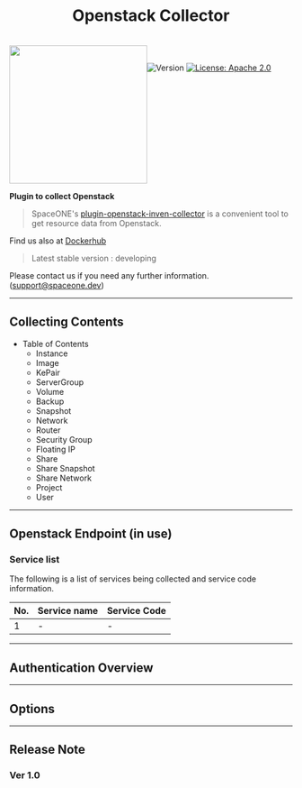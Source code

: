 <h1 align="center">Openstack Collector</h1>  

<br/>  
<div align="center" style="display:flex;">  
  <img width="245" src="https://spaceone-custom-assets.s3.ap-northeast-2.amazonaws.com/console-assets/icons/cloud-services/openstack/openstack.svg">
  <p> 
    <br>
    <img alt="Version"  src="https://img.shields.io/badge/version-1.0.0-blue.svg?cacheSeconds=2592000"  />    
    <a href="https://www.apache.org/licenses/LICENSE-2.0"  target="_blank"><img alt="License: Apache 2.0"  src="https://img.shields.io/badge/License-Apache 2.0-yellow.svg" /></a> 
  </p> 
</div>    

**Plugin to collect Openstack**

> SpaceONE's [plugin-openstack-inven-collector](https://github.com/spaceone-dev/plugin-openstack-inven-collector) is a convenient tool to get resource data from Openstack.


Find us also at [Dockerhub](https://hub.docker.com/repository/docker/spaceone/plugin-openstack-inven-collector)
> Latest stable version : developing

Please contact us if you need any further information. (<support@spaceone.dev>)

---

## Collecting Contents

* Table of Contents
   * Instance
   * Image
   * KePair
   * ServerGroup
   * Volume
   * Backup
   * Snapshot
   * Network
   * Router
   * Security Group
   * Floating IP
   * Share
   * Share Snapshot
   * Share Network
   * Project
   * User
---

## Openstack Endpoint (in use) 



### Service list

The following is a list of services being collected and service code information.

|No.|Service name|Service Code|
|---|------|---|
|1| - | - |



---

## Authentication Overview


---
## Options

---

## Release Note

### Ver 1.0

